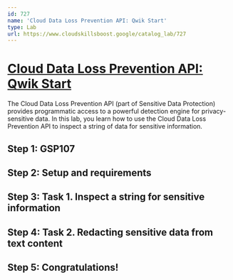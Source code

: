 ```yaml
---
id: 727
name: 'Cloud Data Loss Prevention API: Qwik Start'
type: Lab
url: https://www.cloudskillsboost.google/catalog_lab/727
---
```


# [Cloud Data Loss Prevention API: Qwik Start](https://www.cloudskillsboost.google/catalog_lab/727)

The Cloud Data Loss Prevention API (part of Sensitive Data Protection) provides programmatic access to a powerful detection engine for privacy-sensitive data. In this lab, you learn how to use the Cloud Data Loss Prevention API to inspect a string of data for sensitive information.

## Step 1: GSP107

## Step 2: Setup and requirements

## Step 3: Task 1. Inspect a string for sensitive information

## Step 4: Task 2. Redacting sensitive data from text content

## Step 5: Congratulations!
